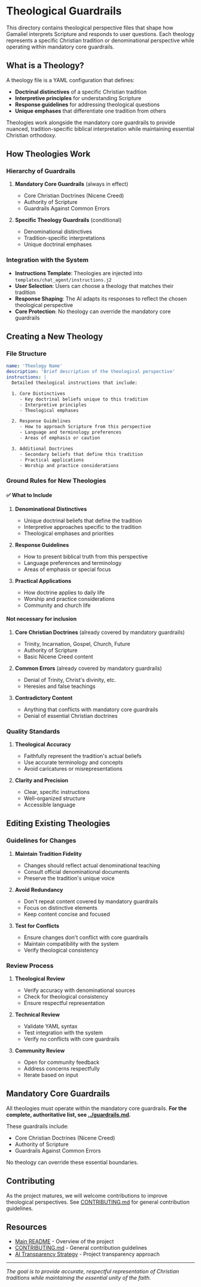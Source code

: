 # Theological Guardrails

This directory contains theological perspective files that shape how Gamaliel interprets Scripture and responds to user questions. Each theology represents a specific Christian tradition or denominational perspective while operating within mandatory core guardrails.

## What is a Theology?

A theology file is a YAML configuration that defines:

- **Doctrinal distinctives** of a specific Christian tradition
- **Interpretive principles** for understanding Scripture
- **Response guidelines** for addressing theological questions
- **Unique emphases** that differentiate one tradition from others

Theologies work alongside the mandatory core guardrails to provide nuanced, tradition-specific biblical interpretation while maintaining essential Christian orthodoxy.

## How Theologies Work

### Hierarchy of Guardrails

1. **Mandatory Core Guardrails** (always in effect)

   - Core Christian Doctrines (Nicene Creed)
   - Authority of Scripture
   - Guardrails Against Common Errors

2. **Specific Theology Guardrails** (conditional)
   - Denominational distinctives
   - Tradition-specific interpretations
   - Unique doctrinal emphases

### Integration with the System

- **Instructions Template**: Theologies are injected into `templates/chat_agent/instructions.j2`
- **User Selection**: Users can choose a theology that matches their tradition
- **Response Shaping**: The AI adapts its responses to reflect the chosen theological perspective
- **Core Protection**: No theology can override the mandatory core guardrails

## Creating a New Theology

### File Structure

```yaml
name: 'Theology Name'
description: 'Brief description of the theological perspective'
instructions: |
  Detailed theological instructions that include:

  1. Core Distinctives
     - Key doctrinal beliefs unique to this tradition
     - Interpretive principles
     - Theological emphases

  2. Response Guidelines
     - How to approach Scripture from this perspective
     - Language and terminology preferences
     - Areas of emphasis or caution

  3. Additional Doctrines
     - Secondary beliefs that define this tradition
     - Practical applications
     - Worship and practice considerations
```

### Ground Rules for New Theologies

#### ✅ What to Include

1. **Denominational Distinctives**

   - Unique doctrinal beliefs that define the tradition
   - Interpretive approaches specific to the tradition
   - Theological emphases and priorities

2. **Response Guidelines**

   - How to present biblical truth from this perspective
   - Language preferences and terminology
   - Areas of emphasis or special focus

3. **Practical Applications**
   - How doctrine applies to daily life
   - Worship and practice considerations
   - Community and church life

#### Not necessary for inclusion

1. **Core Christian Doctrines** (already covered by mandatory guardrails)

   - Trinity, Incarnation, Gospel, Church, Future
   - Authority of Scripture
   - Basic Nicene Creed content

2. **Common Errors** (already covered by mandatory guardrails)

   - Denial of Trinity, Christ's divinity, etc.
   - Heresies and false teachings

3. **Contradictory Content**
   - Anything that conflicts with mandatory core guardrails
   - Denial of essential Christian doctrines

### Quality Standards

1. **Theological Accuracy**

   - Faithfully represent the tradition's actual beliefs
   - Use accurate terminology and concepts
   - Avoid caricatures or misrepresentations

2. **Clarity and Precision**
   - Clear, specific instructions
   - Well-organized structure
   - Accessible language

## Editing Existing Theologies

### Guidelines for Changes

1. **Maintain Tradition Fidelity**

   - Changes should reflect actual denominational teaching
   - Consult official denominational documents
   - Preserve the tradition's unique voice

2. **Avoid Redundancy**

   - Don't repeat content covered by mandatory guardrails
   - Focus on distinctive elements
   - Keep content concise and focused

3. **Test for Conflicts**
   - Ensure changes don't conflict with core guardrails
   - Maintain compatibility with the system
   - Verify theological consistency

### Review Process

1. **Theological Review**

   - Verify accuracy with denominational sources
   - Check for theological consistency
   - Ensure respectful representation

2. **Technical Review**

   - Validate YAML syntax
   - Test integration with the system
   - Verify no conflicts with core guardrails

3. **Community Review**
   - Open for community feedback
   - Address concerns respectfully
   - Iterate based on input

## Mandatory Core Guardrails

All theologies must operate within the mandatory core guardrails. **For the complete, authoritative list, see [../guardrails.md](../guardrails.md).**

These guardrails include:

- Core Christian Doctrines (Nicene Creed)
- Authority of Scripture
- Guardrails Against Common Errors

No theology can override these essential boundaries.

## Contributing

As the project matures, we will welcome contributions to improve theological perspectives. See [CONTRIBUTING.md](../CONTRIBUTING.md) for general contribution guidelines.

## Resources

- [Main README](../README.md) - Overview of the project
- [CONTRIBUTING.md](../CONTRIBUTING.md) - General contribution guidelines
- [AI Transparency Strategy](../../docs/ai-transparency-strategy.md) - Project transparency approach

---

_The goal is to provide accurate, respectful representation of Christian traditions while maintaining the essential unity of the faith._
